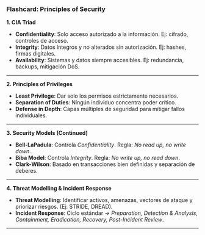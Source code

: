 ### Flashcard: Principles of Security

**1. CIA Triad**

* **Confidentiality**: Solo acceso autorizado a la información. Ej: cifrado, controles de acceso.
* **Integrity**: Datos íntegros y no alterados sin autorización. Ej: hashes, firmas digitales.
* **Availability**: Sistemas y datos siempre accesibles. Ej: redundancia, backups, mitigación DoS.

---

**2. Principles of Privileges**

* **Least Privilege**: Dar solo los permisos estrictamente necesarios.
* **Separation of Duties**: Ningún individuo concentra poder crítico.
* **Defense in Depth**: Capas múltiples de seguridad para mitigar fallos individuales.

---

**3. Security Models (Continued)**

* **Bell-LaPadula**: Controla *Confidentiality*. Regla: *No read up, no write down*.
* **Biba Model**: Controla *Integrity*. Regla: *No write up, no read down*.
* **Clark-Wilson**: Basado en transacciones bien definidas y separación de deberes.

---

**4. Threat Modelling & Incident Response**

* **Threat Modelling**: Identificar activos, amenazas, vectores de ataque y priorizar riesgos. (Ej: STRIDE, DREAD).
* **Incident Response**: Ciclo estándar → *Preparation, Detection & Analysis, Containment, Eradication, Recovery, Post-Incident Review*.
---
